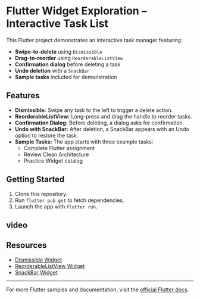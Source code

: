 # Flutter Widget Exploration – Interactive Task List

This Flutter project demonstrates an interactive task manager featuring:

- **Swipe-to-delete** using `Dismissible`
- **Drag-to-reorder** using `ReorderableListView`
- **Confirmation dialog** before deleting a task
- **Undo deletion** with a `SnackBar`
- **Sample tasks** included for demonstration

## Features

- **Dismissible:** Swipe any task to the left to trigger a delete action.
- **ReorderableListView:** Long-press and drag the handle to reorder tasks.
- **Confirmation Dialog:** Before deleting, a dialog asks for confirmation.
- **Undo with SnackBar:** After deletion, a SnackBar appears with an Undo option to restore the task.
- **Sample Tasks:** The app starts with three example tasks:
  - Complete Flutter assignment
  - Review Clean Architecture
  - Practice Widget catalog

## Getting Started

1. Clone this repository.
2. Run `flutter pub get` to fetch dependencies.
3. Launch the app with `flutter run`.

## video

<!-- Add screenshots here if available -->

## Resources

- [Dismissible Widget](https://api.flutter.dev/flutter/widgets/Dismissible-class.html)
- [ReorderableListView Widget](https://api.flutter.dev/flutter/material/ReorderableListView-class.html)
- [SnackBar Widget](https://api.flutter.dev/flutter/material/SnackBar-class.html)

---

For more Flutter samples and documentation, visit the [official Flutter docs](https://docs.flutter.dev/).

